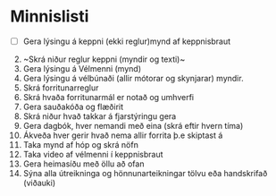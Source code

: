 # Minnislisti
- [ ] Gera lýsingu á keppni (ekki reglur)mynd af keppnisbraut
2. ~Skrá niður reglur keppni (myndir og texti)~
3. Gera lýsingu á Vélmenni (mynd)
4. Gera lýsingu á vélbúnaði (allir mótorar og skynjarar) myndir.
5. Skrá forritunarreglur
6. Skrá hvaða forritunarmál er notað og umhverfi
7. Gera sauðakóða og flæðirit
8. Skrá niður hvað takkar á fjarstýringu gera
9. Gera dagbók, hver nemandi með eina (skrá eftir hvern tíma)
10. Ákveða hver gerir hvað nema allir forrita þ.e skiptast á
11. Taka mynd af hóp og skrá nöfn
12. Taka video af vélmenni í keppnisbraut
13. Gera heimasíðu með öllu að ofan
14. Sýna alla útreikninga og hönnunarteikningar tölvu eða handskrifað (viðauki)
